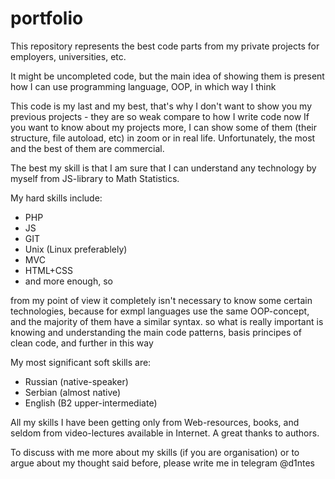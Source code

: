 # portfolio
This repository represents the best code parts from my private projects for employers, universities, etc.

It might be uncompleted code, but the main idea of showing them is present how I can use programming language, OOP, in which way I think

This code is my last and my best, that's why I don't want to show you my previous projects - they are so weak compare to how I write code now
If you want to know about my projects more, I can show some of them (their structure, file autoload, etc) in zoom or in real life. Unfortunately, the most and the best of them are commercial.

The best my skill is that I am sure that I can understand any technology by myself from JS-library to Math Statistics.

My hard skills include:
  - PHP
  - JS
  - GIT
  - Unix (Linux preferablely)
  - MVC
  - HTML+CSS
  - and more enough, so

from my point of view it completely isn't necessary to know some certain technologies, because for exmpl languages use the same OOP-concept, and the majority of them have a similar syntax.
so what is really important is knowing and understanding the main code patterns, basis principes of clean code, and further in this way

My most significant soft skills are:
  - Russian (native-speaker)
  - Serbian (almost native)
  - English (B2 upper-intermediate)

All my skills I have been getting only from Web-resources, books, and seldom from video-lectures available in Internet. A great thanks to authors.

To discuss with me more about my skills (if you are organisation) or to argue about my thought said before, please write me in telegram @d1ntes
